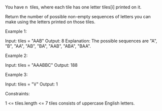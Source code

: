 You have n  tiles, where each tile has one letter tiles[i] printed on it.

Return the number of possible non-empty sequences of letters you can make
using the letters printed on those tiles.


Example 1:


Input: tiles = "AAB"
Output: 8
Explanation: The possible sequences are "A", "B", "AA", "AB", "BA", "AAB",
"ABA", "BAA".


Example 2:


Input: tiles = "AAABBC"
Output: 188


Example 3:


Input: tiles = "V"
Output: 1



Constraints:


1 <= tiles.length <= 7
tiles consists of uppercase English letters.




